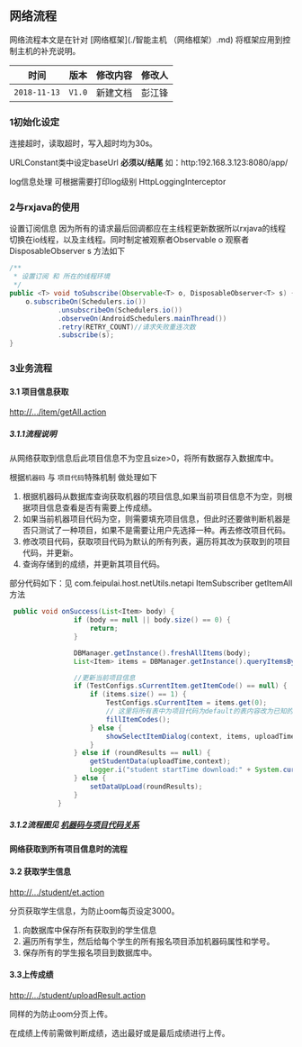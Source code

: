 ##  网络流程

网络流程本文是在针对 [网络框架](./智能主机 （网络框架）.md) 将框架应用到控制主机的补充说明。

| 时间         | 版本   | 修改内容 | 修改人 |
| ------------ | ------ | -------- | ------ |
| `2018-11-13` | `V1.0` | 新建文档 | 彭江锋 |

### 1初始化设定

连接超时，读取超时，写入超时均为30s。

URLConstant类中设定baseUrl **必须以/结尾** 如：http:192.168.3.123:8080/app/

log信息处理 可根据需要打印log级别 HttpLoggingInterceptor 

### 2与rxjava的使用

设置订阅信息 因为所有的请求最后回调都应在主线程更新数据所以rxjava的线程切换在io线程，以及主线程。同时制定被观察者Observable  o 观察者DisposableObserver s 方法如下

```java
/**
 * 设置订阅 和 所在的线程环境
 */
public <T> void toSubscribe(Observable<T> o, DisposableObserver<T> s) {
    o.subscribeOn(Schedulers.io())
            .unsubscribeOn(Schedulers.io())
            .observeOn(AndroidSchedulers.mainThread())
            .retry(RETRY_COUNT)//请求失败重连次数
            .subscribe(s);
}
```

### 3业务流程

#### 3.1 项目信息获取

[http://.../item/getAll.action](http://.../device/binding.action) 

##### 3.1.1流程说明

从网络获取到信息后此项目信息不为空且size>0，将所有数据存入数据库中。

根据``机器码`` 与 `项目代码`特殊机制 做处理如下

1. 根据机器码从数据库查询获取机器的项目信息,如果当前项目信息不为空，则根据项目信息查看是否有需要上传成绩。
2. 如果当前机器项目代码为空，则需要填充项目信息，但此时还要做判断机器是否只测试了一种项目，如果不是需要让用户先选择一种。再去修改项目代码。
3. 修改项目代码，获取项目代码为默认的所有列表，遍历将其改为获取到的项目代码，并更新。
4. 查询存储到的成绩，并更新其项目代码。

部分代码如下：见 com.feipulai.host.netUtils.netapi     ItemSubscriber   getItemAll方法

```java
 public void onSuccess(List<Item> body) {
                if (body == null || body.size() == 0) {
                    return;
                }

                DBManager.getInstance().freshAllItems(body);
                List<Item> items = DBManager.getInstance().queryItemsByMachineCode(TestConfigs.sCurrentItem.getMachineCode());

                //更新当前项目信息
                if (TestConfigs.sCurrentItem.getItemCode() == null) {
                    if (items.size() == 1) {
                        TestConfigs.sCurrentItem = items.get(0);
                        // 这里将所有表中为项目代码为default的表内容改为已知的项目代码
                        fillItemCodes();
                    } else {
                        showSelectItemDialog(context, items, uploadTime, roundResults);
                    }
                } else if (roundResults == null) {
                    getStudentData(uploadTime,context);
                    Logger.i("student startTime download:" + System.currentTimeMillis());
                } else {
                    setDataUpLoad(roundResults);
                }
            }
```

##### 3.1.2流程图见   [机器码与项目代码关系](./机器码与项目代码特殊机制.md) 

**网络获取到所有项目信息时的流程**



#### 3.2 获取学生信息

[http://.../student/et.action](http://.../device/binding.action)

分页获取学生信息，为防止oom每页设定3000。

1. 向数据库中保存所有获取到的学生信息
2. 遍历所有学生，然后给每个学生的所有报名项目添加机器码属性和学号。
3. 保存所有的学生报名项目到数据库中。

#### 3.3上传成绩

[http://.../student/uploadResult.action](http://.../device/binding.action)

同样的为防止oom分页上传。

在成绩上传前需做判断成绩，选出最好或是最后成绩进行上传。